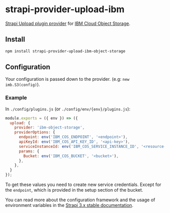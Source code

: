 # strapi-provider-upload-ibm

[Strapi Upload plugin provider](https://strapi.io/documentation/v3.x/plugins/upload.html#using-a-provider) for [IBM Cloud Object Storage](https://www.ibm.com/cloud/object-storage).

## Install

```sh
npm install strapi-provider-upload-ibm-object-storage
```

## Configuration

Your configuration is passed down to the provider. (e.g: `new imb.S3(config)`).

### Example

In `./config/plugins.js` (or `./config/env/{env}/plugins.js`):

```js
module.exports = ({ env }) => ({
  upload: {
    provider: 'ibm-object-storage',
    providerOptions: {
      endpoint: env('IBM_COS_ENDPOINT', '<endpoint>'),
      apiKeyId: env('IBM_COS_API_KEY_ID', '<api-key>'),
      serviceInstanceId: env('IBM_COS_SERVICE_INSTANCE_ID', '<resource-instance-id>'),
      params: {
        Bucket: env('IBM_COS_BUCKET', '<bucket>'),
      },
    },
  }
});
```

To get these values you need to create new service credentials. Except for the `endpoint`, which is provided in the setup section of the bucket.

You can read more about the configuration framework and the usage of environment variables in the [Strapi 3.x stable documentation](https://strapi.io/documentation/v3.x/concepts/configurations.html#environment-variables).
